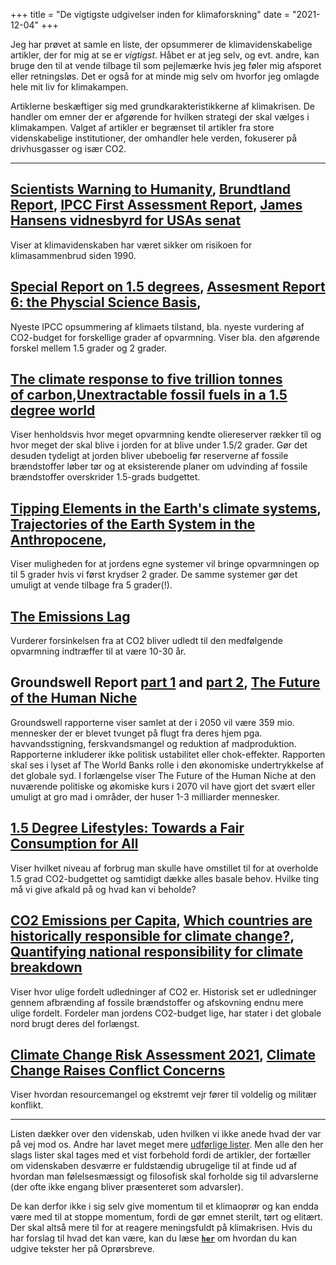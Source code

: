 +++
title = "De vigtigste udgivelser inden for klimaforskning"
date = "2021-12-04"
+++

Jeg har prøvet at samle en liste, der opsummerer de klimavidenskabelige artikler, der for mig at se er *vigtigst*. Håbet er at jeg selv, og evt. andre, kan bruge den til at vende tilbage til som pejlemærke hvis jeg føler mig afsporet eller retningsløs. Det er også for at minde mig selv om hvorfor jeg omlagde hele mit liv for klimakampen.

Artiklerne beskæftiger sig med grundkarakteristikkerne af klimakrisen. De handler om emner der er afgørende for hvilken strategi der skal vælges i klimakampen. Valget af artikler er begrænset til artikler fra store videnskabelige institutioner, der omhandler hele verden, fokuserer på drivhusgasser og især CO2.

---

## [Scientists Warning to Humanity](https://www.ucsusa.org/sites/default/files/attach/2017/11/World%20Scientists%27%20Warning%20to%20Humanity%201992.pdf), [Brundtland Report](https://sustainabledevelopment.un.org/content/documents/5987our-common-future.pdf), [IPCC First Assessment Report](https://www.ipcc.ch/report/climate-change-the-ipcc-1990-and-1992-assessments/), [James Hansens vidnesbyrd for USAs senat](https://www.sealevel.info/1988_Hansen_Senate_Testimony.html)

Viser at klimavidenskaben har været sikker om risikoen for klimasammenbrud siden 1990.

## [Special Report on 1.5 degrees](https://www.ipcc.ch/sr15/download/#full), [Assesment Report 6: the Physcial Science Basis](https://www.ipcc.ch/report/ar6/wg1/#FullReport),

Nyeste IPCC opsummering af klimaets tilstand, bla. nyeste vurdering af CO2-budget for forskellige grader af opvarmning. Viser bla. den afgørende forskel mellem 1.5 grader og 2 grader.

## [The climate response to five trillion tonnes of carbon](https://doi.org/10.1038/nclimate3036),[Unextractable fossil fuels in a 1.5 degree world](https://www.nature.com/articles/s41586-021-03821-8.pdf)

Viser henholdsvis hvor meget opvarmning kendte oliereserver rækker til og hvor meget der skal blive i jorden for at blive under 1.5/2 grader. Gør det desuden tydeligt at jorden bliver ubeboelig før reserverne af fossile brændstoffer løber tør og at eksisterende planer om udvinding af fossile brændstoffer overskrider 1.5-grads budgettet.

## [Tipping Elements in the Earth's climate systems](https://www.pnas.org/content/105/6/1786), [Trajectories of the Earth System in the Anthropocene](https://www.pnas.org/content/pnas/115/33/8252.full.pdf),

Viser muligheden for at jordens egne systemer vil bringe opvarmningen op til 5 grader hvis vi først krydser 2 grader. De samme systemer gør det umuligt at vende tilbage fra 5 grader(!).

## [The Emissions Lag](https://iopscience.iop.org/article/10.1088/1748-9326/10/3/031001)

Vurderer forsinkelsen fra at CO2 bliver udledt til den medfølgende opvarmning indtræffer til at være 10-30 år.

## Groundswell Report [part 1](https://openknowledge.worldbank.org/handle/10986/29461) and [part 2](https://openknowledge.worldbank.org/bitstream/handle/10986/36248/Groundswell%20Part%20II.pdf?sequence=8&isAllowed=y), [The Future of the Human Niche](https://www.pnas.org/content/117/21/11350.full.pdf)

Groundswell rapporterne viser samlet at der i 2050 vil være 359 mio. mennesker der er blevet tvunget på flugt fra deres hjem pga. havvandsstigning, ferskvandsmangel og reduktion af madproduktion. Rapporterne inkluderer ikke politisk ustabilitet eller chok-effekter. Rapporten skal ses i lyset af The World Banks rolle i den økonomiske undertrykkelse af det globale syd. I forlængelse viser The Future of the Human Niche at den nuværende politiske og økomiske kurs i 2070 vil have gjort det svært eller umuligt at gro mad i områder, der huser 1-3 milliarder mennesker.

## [1.5 Degree Lifestyles: Towards a Fair Consumption for All](https://hotorcool.org/wp-content/uploads/2021/10/Hot_or_Cool_1_5_lifestyles_FULL_REPORT_AND_ANNEX_B.pdf)

Viser hvilket niveau af forbrug man skulle have omstillet til for at overholde 1.5 grad CO2-budgettet og samtidigt dække alles basale behov. Hvilke ting må vi give afkald på og hvad kan vi beholde?

## [CO2 Emissions per Capita](https://www.worldometers.info/co2-emissions/co2-emissions-per-capita/), [Which countries are historically responsible for climate change?](https://www.carbonbrief.org/analysis-which-countries-are-historically-responsible-for-climate-change), [Quantifying national responsibility for climate breakdown](https://doi.org/10.1016/S2542-5196(20)30196-0) 

Viser hvor ulige fordelt udledninger af CO2 er. Historisk set er udledninger gennem afbrænding af fossile brændstoffer og afskovning endnu mere ulige fordelt. Fordeler man jordens CO2-budget lige, har stater i det globale nord brugt deres del forlængst.

## [Climate Change Risk Assessment 2021](https://www.chathamhouse.org/sites/default/files/2021-09/2021-09-14-climate-change-risk-assessment-quiggin-et-al.pdf), [Climate Change Raises Conflict Concerns](https://en.unesco.org/courier/2018-2/climate-change-raises-conflict-concerns)

Viser hvordan resourcemangel og ekstremt vejr fører til voldelig og militær konflikt.

---

Listen dækker over den videnskab, uden hvilken vi ikke anede hvad der var på vej mod os. Andre har lavet meget mere [udførlige lister](https://scientistrebellion.com/science/). Men alle den her slags lister skal tages med et vist forbehold fordi de artikler, der fortæller om videnskaben desværre er fuldstændig ubrugelige til at finde ud af hvordan man følelsesmæssigt og filosofisk skal forholde sig til advarslerne (der ofte ikke engang bliver præsenteret som advarsler).

De kan derfor ikke i sig selv give momentum til et klimaoprør og kan endda være med til at stoppe momentum, fordi de gør emnet sterilt, tørt og elitært. Der skal altså mere til for at reagere meningsfuldt på klimakrisen. Hvis du har forslag til hvad det kan være, kan du læse [**`her`**](https://oprørsbreve.dk/udgiv-tekster-pa-oprorsbreve) om hvordan du kan udgive tekster her på Oprørsbreve.